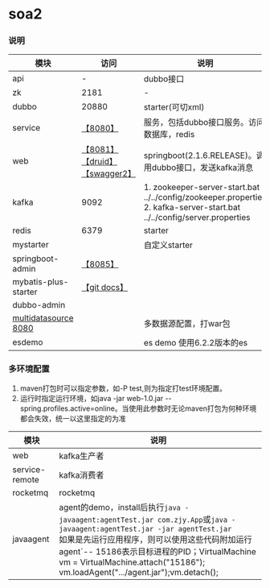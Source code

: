 # soa2
### 说明
|模块|访问|说明|
|---|---|---|
|api|-|dubbo接口|
|zk|2181|-|
|dubbo|20880|starter(可切xml)|
|service|[【8080】](http://localhost:8080/index)|服务，包括dubbo接口服务。访问数据库，redis|
|web|[【8081】](http://localhost:8081/index) [【druid】](http://localhost:8081/druid) [【swagger2】](http://localhost:8081/swagger-ui.html)|springboot(2.1.6.RELEASE)。调用dubbo接口，发送kafka消息|
|kafka|9092|1. zookeeper-server-start.bat ../../config/zookeeper.properties<br>2. kafka-server-start.bat ../../config/server.properties |
|redis|6379|starter|
|mystarter| |自定义starter|
|springboot-admin|[【8085】](http://localhost:8085)||
|mybatis-plus-starter|[【git docs】](https://gitee.com/baomidou/mybatisplus-spring-boot)|||
|dubbo-admin|||
|[multidatasource 8080](http://localhost:8080)| |多数据源配置，打war包|
|esdemo| |es demo 使用6.2.2版本的es|
### 多环境配置
1. maven打包时可以指定参数，如-P test,则为指定打test环境配置。
2. 运行时指定运行环境，如java -jar web-1.0.jar --spring.profiles.active=online。当使用此参数时无论maven打包为何种环境都会失效，统一以这里指定的为准

|模块|说明|
|---|---|
|web|kafka生产者|
|service-remote|kafka消费者|
|rocketmq|rocketmq|
|javaagent|agent的demo，install后执行`java -javaagent:agentTest.jar com.zjy.App`或`java -javaagent:agentTest.jar -jar agentTest.jar`<br>如果是先运行应用程序，则可以使用这些代码附加运行agent`-- 15186表示目标进程的PID；VirtualMachine vm = VirtualMachine.attach("15186");  vm.loadAgent(".../agent.jar");vm.detach();|